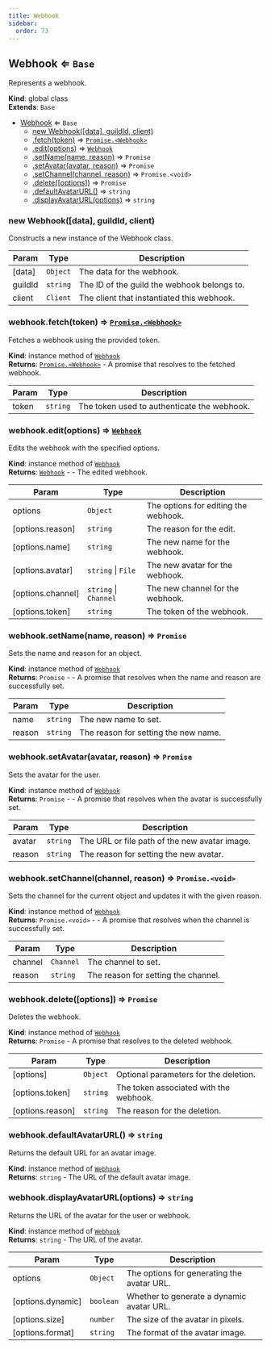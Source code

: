 ```yaml
---
title: Webhook
sidebar:
  order: 73
---
```




## Webhook ⇐ <code>Base</code>
Represents a webhook.

**Kind**: global class  
**Extends**: <code>Base</code>  

* [Webhook](#Webhook) ⇐ <code>Base</code>
    * [new Webhook([data], guildId, client)](#new_Webhook_new)
    * [.fetch(token)](#Webhook+fetch) ⇒ [<code>Promise.&lt;Webhook&gt;</code>](#Webhook)
    * [.edit(options)](#Webhook+edit) ⇒ [<code>Webhook</code>](#Webhook)
    * [.setName(name, reason)](#Webhook+setName) ⇒ <code>Promise</code>
    * [.setAvatar(avatar, reason)](#Webhook+setAvatar) ⇒ <code>Promise</code>
    * [.setChannel(channel, reason)](#Webhook+setChannel) ⇒ <code>Promise.&lt;void&gt;</code>
    * [.delete([options])](#Webhook+delete) ⇒ <code>Promise</code>
    * [.defaultAvatarURL()](#Webhook+defaultAvatarURL) ⇒ <code>string</code>
    * [.displayAvatarURL(options)](#Webhook+displayAvatarURL) ⇒ <code>string</code>

<a name="new_Webhook_new"></a>

### new Webhook([data], guildId, client)
Constructs a new instance of the Webhook class.


| Param | Type | Description |
| --- | --- | --- |
| [data] | <code>Object</code> | The data for the webhook. |
| guildId | <code>string</code> | The ID of the guild the webhook belongs to. |
| client | <code>Client</code> | The client that instantiated this webhook. |

<a name="Webhook+fetch"></a>

### webhook.fetch(token) ⇒ [<code>Promise.&lt;Webhook&gt;</code>](#Webhook)
Fetches a webhook using the provided token.

**Kind**: instance method of [<code>Webhook</code>](#Webhook)  
**Returns**: [<code>Promise.&lt;Webhook&gt;</code>](#Webhook) - A promise that resolves to the fetched webhook.  

| Param | Type | Description |
| --- | --- | --- |
| token | <code>string</code> | The token used to authenticate the webhook. |

<a name="Webhook+edit"></a>

### webhook.edit(options) ⇒ [<code>Webhook</code>](#Webhook)
Edits the webhook with the specified options.

**Kind**: instance method of [<code>Webhook</code>](#Webhook)  
**Returns**: [<code>Webhook</code>](#Webhook) - - The edited webhook.  

| Param | Type | Description |
| --- | --- | --- |
| options | <code>Object</code> | The options for editing the webhook. |
| [options.reason] | <code>string</code> | The reason for the edit. |
| [options.name] | <code>string</code> | The new name for the webhook. |
| [options.avatar] | <code>string</code> \| <code>File</code> | The new avatar for the webhook. |
| [options.channel] | <code>string</code> \| <code>Channel</code> | The new channel for the webhook. |
| [options.token] | <code>string</code> | The token of the webhook. |

<a name="Webhook+setName"></a>

### webhook.setName(name, reason) ⇒ <code>Promise</code>
Sets the name and reason for an object.

**Kind**: instance method of [<code>Webhook</code>](#Webhook)  
**Returns**: <code>Promise</code> - - A promise that resolves when the name and reason are successfully set.  

| Param | Type | Description |
| --- | --- | --- |
| name | <code>string</code> | The new name to set. |
| reason | <code>string</code> | The reason for setting the new name. |

<a name="Webhook+setAvatar"></a>

### webhook.setAvatar(avatar, reason) ⇒ <code>Promise</code>
Sets the avatar for the user.

**Kind**: instance method of [<code>Webhook</code>](#Webhook)  
**Returns**: <code>Promise</code> - - A promise that resolves when the avatar is successfully set.  

| Param | Type | Description |
| --- | --- | --- |
| avatar | <code>string</code> | The URL or file path of the new avatar image. |
| reason | <code>string</code> | The reason for setting the new avatar. |

<a name="Webhook+setChannel"></a>

### webhook.setChannel(channel, reason) ⇒ <code>Promise.&lt;void&gt;</code>
Sets the channel for the current object and updates it with the given reason.

**Kind**: instance method of [<code>Webhook</code>](#Webhook)  
**Returns**: <code>Promise.&lt;void&gt;</code> - - A promise that resolves when the channel is successfully set.  

| Param | Type | Description |
| --- | --- | --- |
| channel | <code>Channel</code> | The channel to set. |
| reason | <code>string</code> | The reason for setting the channel. |

<a name="Webhook+delete"></a>

### webhook.delete([options]) ⇒ <code>Promise</code>
Deletes the webhook.

**Kind**: instance method of [<code>Webhook</code>](#Webhook)  
**Returns**: <code>Promise</code> - A promise that resolves to the deleted webhook.  

| Param | Type | Description |
| --- | --- | --- |
| [options] | <code>Object</code> | Optional parameters for the deletion. |
| [options.token] | <code>string</code> | The token associated with the webhook. |
| [options.reason] | <code>string</code> | The reason for the deletion. |

<a name="Webhook+defaultAvatarURL"></a>

### webhook.defaultAvatarURL() ⇒ <code>string</code>
Returns the default URL for an avatar image.

**Kind**: instance method of [<code>Webhook</code>](#Webhook)  
**Returns**: <code>string</code> - The URL of the default avatar image.  
<a name="Webhook+displayAvatarURL"></a>

### webhook.displayAvatarURL(options) ⇒ <code>string</code>
Returns the URL of the avatar for the user or webhook.

**Kind**: instance method of [<code>Webhook</code>](#Webhook)  
**Returns**: <code>string</code> - The URL of the avatar.  

| Param | Type | Description |
| --- | --- | --- |
| options | <code>Object</code> | The options for generating the avatar URL. |
| [options.dynamic] | <code>boolean</code> | Whether to generate a dynamic avatar URL. |
| [options.size] | <code>number</code> | The size of the avatar in pixels. |
| [options.format] | <code>string</code> | The format of the avatar image. |

